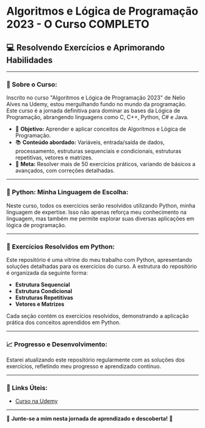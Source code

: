 # Algoritmos e Lógica de Programação 2023 - O Curso COMPLETO

## 💻 Resolvendo Exercícios e Aprimorando Habilidades

---

### 🌟 Sobre o Curso:

Inscrito no curso "Algoritmos e Lógica de Programação 2023" de Nelio Alves na Udemy, estou mergulhando fundo no mundo da programação. Este curso é a jornada definitiva para dominar as bases da Lógica de Programação, abrangendo linguagens como C, C++, Python, C# e Java.

- 🎯 **Objetivo:** Aprender e aplicar conceitos de Algoritmos e Lógica de Programação.
- 📚 **Conteúdo abordado:** Variáveis, entrada/saída de dados, processamento, estruturas sequenciais e condicionais, estruturas repetitivas, vetores e matrizes.
- 🚀 **Meta:** Resolver mais de 50 exercícios práticos, variando de básicos a avançados, com correções detalhadas.

---

### 🐍 Python: Minha Linguagem de Escolha:

Neste curso, todos os exercícios serão resolvidos utilizando Python, minha linguagem de expertise. Isso não apenas reforça meu conhecimento na linguagem, mas também me permite explorar suas diversas aplicações em lógica de programação.

---

### 📝 Exercícios Resolvidos em Python:

Este repositório é uma vitrine do meu trabalho com Python, apresentando soluções detalhadas para os exercícios do curso. A estrutura do repositório é organizada da seguinte forma:

- **Estrutura Sequencial**
- **Estrutura Condicional**
- **Estruturas Repetitivas**
- **Vetores e Matrizes**

Cada seção contém os exercícios resolvidos, demonstrando a aplicação prática dos conceitos aprendidos em Python.

---

### 📈 Progresso e Desenvolvimento:

Estarei atualizando este repositório regularmente com as soluções dos exercícios, refletindo meu progresso e aprendizado contínuo. 

---

### 🔗 Links Úteis:

- [Curso na Udemy](https://www.udemy.com/course/curso-algoritmos-logica-de-programacao/)

---

🌟 **Junte-se a mim nesta jornada de aprendizado e descoberta!** 🚀
